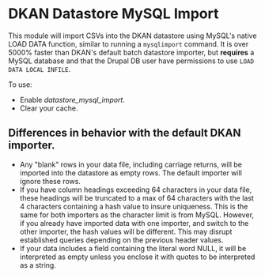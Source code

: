 # DKAN Datastore MySQL Import

This module will import CSVs into the DKAN datastore using MySQL's native LOAD DATA function, similar to running a `mysqlimport` command. It is over 5000% faster than DKAN's default batch datastore importer, but **requires** a MySQL database and that the Drupal DB user have permissions to use
`LOAD DATA LOCAL INFILE`.

To use:
- Enable _datastore_mysql_import_.
- Clear your cache.

## Differences in behavior with the default DKAN importer.

* Any "blank" rows in your data file, including carriage returns, will be imported into the datastore as empty rows. The default importer will ignore these rows.
* If you have column headings exceeding 64 characters in your data file, these headings will be truncated to a max of 64 characters with the last 4 characters containing a hash value to insure uniqueness. This is the same for both importers as the character limit is from MySQL. However, if you already have imported data with one importer, and switch to the other importer, the hash values will be different. This may disrupt established queries depending on the previous header values.
* If your data includes a field containing the literal word NULL, it will be interpreted as empty unless you enclose it with quotes to be interpreted as a string.
